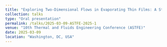 ```yaml
---
title: "Exploring Two-Dimensional Flows in Evaporating Thin Films: A Step Towards a Dynamic Model"
collection: talks
type: "Oral presentation"
permalink: /talks/2025-03-09-ASTFE-2025-1
venue: "10th Thermal and Fluids Engineering Conference (ASTFE)"
date: 2025-03-09
location: "Washington, DC, USA"
---
```

